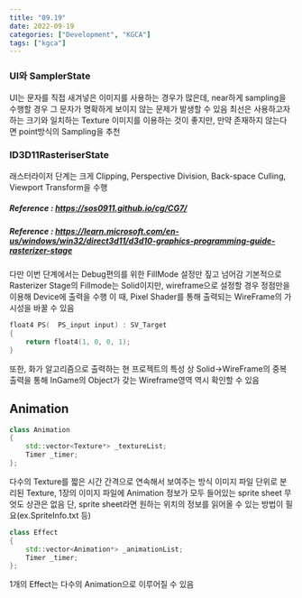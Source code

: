 ```yaml
---
title: "09.19"
date: 2022-09-19
categories: ["Development", "KGCA"]
tags: ["kgca"]
---
```

### UI와 SamplerState
UI는 문자를 직접 새겨넣은 이미지를 사용하는 경우가 많은데, near하게 sampling을 수행할 경우 그 문자가 명확하게 보이지 않는 문제가 발생할 수 있음
최선은 사용하고자 하는 크기와 일치하는 Texture 이미지를 이용하는 것이 좋지만, 만약 존재하지 않는다면 point방식의 Sampling을 추천

### ID3D11RasteriserState
래스터라이저 단계는 크게 Clipping, Perspective Division, Back-space Culling, Viewport Transform을 수행
##### _Reference_ : https://sos0911.github.io/cg/CG7/
##### _Reference_ : https://learn.microsoft.com/en-us/windows/win32/direct3d11/d3d10-graphics-programming-guide-rasterizer-stage
다만 이번 단계에서는 Debug편의를 위한 FillMode 설정만 짚고 넘어감
기본적으로 Rasterizer Stage의 Fillmode는 Solid이지만, wireframe으로 설정할 경우 정점만을 이용해 Device에 출력을 수행
이 때, Pixel Shader를 통해 출력되는 WireFrame의 가시성을 바꿀 수 있음
```cpp
float4 PS(	PS_input input) : SV_Target
{
	return float4(1, 0, 0, 1);
}
```
또한, 화가 알고리즘으로 출력하는 현 프로젝트의 특성 상 Solid->WireFrame의 중복 출력을 통해 InGame의 Object가 갖는 Wireframe영역 역시 확인할 수 있음

## Animation
```cpp
class Animation
{
	std::vector<Texture*> _textureList;
    Timer _timer;
};
```
다수의 Texture를 짧은 시간 간격으로 연속해서 보여주는 방식
이미지 파일 단위로 분리된 Texture, 1장의 이미지 파일에 Animation 정보가 모두 들어있는 sprite sheet 무엇도 상관은 없음
단, sprite sheet라면 원하는 위치의 정보를 읽어올 수 있는 방법이 필요(ex.SpriteInfo.txt 등)
```cpp
class Effect
{
	std::vector<Animation*> _animationList;
    Timer _timer;
};
```
1개의 Effect는 다수의 Animation으로 이루어질 수 있음